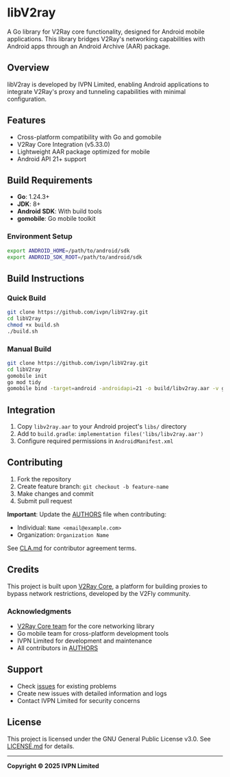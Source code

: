 # libV2ray

A Go library for V2Ray core functionality, designed for Android mobile applications. This library bridges V2Ray's networking capabilities with Android apps through an Android Archive (AAR) package.

## Overview

libV2ray is developed by IVPN Limited, enabling Android applications to integrate V2Ray's proxy and tunneling capabilities with minimal configuration.

## Features

- Cross-platform compatibility with Go and gomobile
- V2Ray Core Integration (v5.33.0)
- Lightweight AAR package optimized for mobile
- Android API 21+ support

## Build Requirements

- **Go**: 1.24.3+
- **JDK**: 8+
- **Android SDK**: With build tools
- **gomobile**: Go mobile toolkit

### Environment Setup
```bash
export ANDROID_HOME=/path/to/android/sdk
export ANDROID_SDK_ROOT=/path/to/android/sdk
```

## Build Instructions

### Quick Build
```bash
git clone https://github.com/ivpn/libV2ray.git
cd libV2ray
chmod +x build.sh
./build.sh
```

### Manual Build
```bash
git clone https://github.com/ivpn/libV2ray.git
cd libV2ray
gomobile init
go mod tidy
gomobile bind -target=android -androidapi=21 -o build/libv2ray.aar -v github.com/ivpn/libV2ray/libV2ray
```

## Integration

1. Copy `libv2ray.aar` to your Android project's `libs/` directory
2. Add to `build.gradle`: `implementation files('libs/libv2ray.aar')`
3. Configure required permissions in `AndroidManifest.xml`

## Contributing

1. Fork the repository
2. Create feature branch: `git checkout -b feature-name`
3. Make changes and commit
4. Submit pull request

**Important**: Update the [AUTHORS](AUTHORS) file when contributing:
- Individual: `Name <email@example.com>`
- Organization: `Organization Name`

See [CLA.md](CLA.md) for contributor agreement terms.

## Credits

This project is built upon [V2Ray Core](https://github.com/v2fly/v2ray-core), a platform for building proxies to bypass network restrictions, developed by the V2Fly community.

### Acknowledgments

- [V2Ray Core team](https://github.com/v2fly/v2ray-core) for the core networking library
- Go mobile team for cross-platform development tools
- IVPN Limited for development and maintenance
- All contributors in [AUTHORS](AUTHORS)

## Support

- Check [issues](https://github.com/ivpn/libV2ray/issues) for existing problems
- Create new issues with detailed information and logs
- Contact IVPN Limited for security concerns

## License

This project is licensed under the GNU General Public License v3.0. See [LICENSE.md](LICENSE.md) for details.

---

**Copyright © 2025 IVPN Limited**

